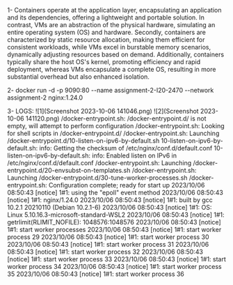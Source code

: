 1-  Containers operate at the application layer, encapsulating an application and its dependencies, offering a lightweight and portable solution. In contrast, VMs are an abstraction of the physical hardware, simulating an entire operating system (OS) and hardware. Secondly, containers are characterized by static resource allocation, making them efficient for consistent workloads, while VMs excel in burstable memory scenarios, dynamically adjusting resources based on demand. Additionally, containers typically share the host OS's kernel, promoting efficiency and rapid deployment, whereas VMs encapsulate a complete OS, resulting in more substantial overhead but also enhanced isolation. 

2- docker run -d -p 9090:80 --name assignment-2-I20-2470 --network assignment-2 nginx:1.24.0

3- LOGS:
![1](Screenshot 2023-10-06 141046.png)
![2](Screenshot 2023-10-06 141120.png)
/docker-entrypoint.sh: /docker-entrypoint.d/ is not empty, will attempt to perform configuration
/docker-entrypoint.sh: Looking for shell scripts in /docker-entrypoint.d/
/docker-entrypoint.sh: Launching /docker-entrypoint.d/10-listen-on-ipv6-by-default.sh
10-listen-on-ipv6-by-default.sh: info: Getting the checksum of /etc/nginx/conf.d/default.conf
10-listen-on-ipv6-by-default.sh: info: Enabled listen on IPv6 in /etc/nginx/conf.d/default.conf
/docker-entrypoint.sh: Launching /docker-entrypoint.d/20-envsubst-on-templates.sh
/docker-entrypoint.sh: Launching /docker-entrypoint.d/30-tune-worker-processes.sh
/docker-entrypoint.sh: Configuration complete; ready for start up
2023/10/06 08:50:43 [notice] 1#1: using the "epoll" event method
2023/10/06 08:50:43 [notice] 1#1: nginx/1.24.0
2023/10/06 08:50:43 [notice] 1#1: built by gcc 10.2.1 20210110 (Debian 10.2.1-6)
2023/10/06 08:50:43 [notice] 1#1: OS: Linux 5.10.16.3-microsoft-standard-WSL2
2023/10/06 08:50:43 [notice] 1#1: getrlimit(RLIMIT_NOFILE): 1048576:1048576
2023/10/06 08:50:43 [notice] 1#1: start worker processes
2023/10/06 08:50:43 [notice] 1#1: start worker process 29
2023/10/06 08:50:43 [notice] 1#1: start worker process 30
2023/10/06 08:50:43 [notice] 1#1: start worker process 31
2023/10/06 08:50:43 [notice] 1#1: start worker process 32
2023/10/06 08:50:43 [notice] 1#1: start worker process 33
2023/10/06 08:50:43 [notice] 1#1: start worker process 34
2023/10/06 08:50:43 [notice] 1#1: start worker process 35
2023/10/06 08:50:43 [notice] 1#1: start worker process 36
